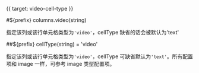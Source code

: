 {{ target: video-cell-type }}

#${prefix} columns.video(string)

指定该列或该行单元格类型为`'video'`，cellType 缺省的话会被默认为'text'

##${prefix} cellType(string) = 'video'

指定该列或该行单元格类型为`'video'`，cellType 可缺省默认为`'text'`。所有配置项和 image 一样，可参考 image 类型配置项。

